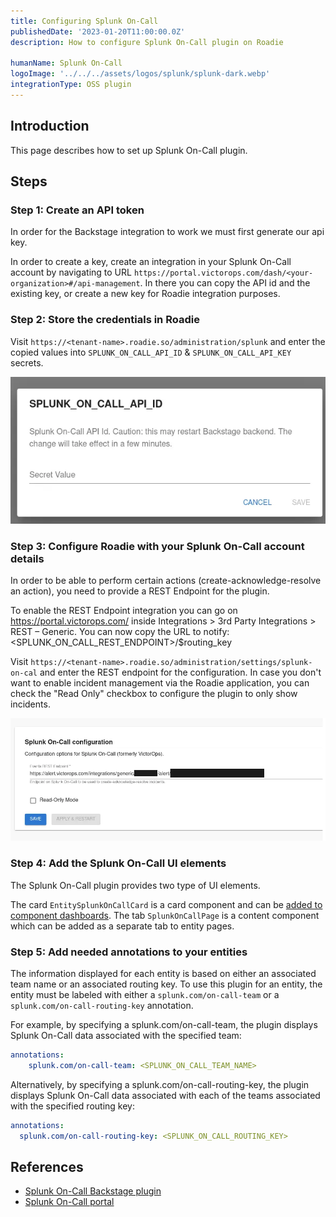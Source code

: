 ```yaml
---
title: Configuring Splunk On-Call
publishedDate: '2023-01-20T11:00:00.0Z'
description: How to configure Splunk On-Call plugin on Roadie

humanName: Splunk On-Call
logoImage: '../../../assets/logos/splunk/splunk-dark.webp'
integrationType: OSS plugin
---
```


## Introduction

This page describes how to set up Splunk On-Call plugin.

## Steps

### Step 1: Create an API token

In order for the Backstage integration to work we must first generate our api key.

In order to create a key, create an integration in your Splunk On-Call account by navigating to URL `https://portal.victorops.com/dash/<your-organization>#/api-management`. In there you can copy the API id and the existing key, or create a new key for Roadie integration purposes. 

### Step 2: Store the credentials in Roadie

Visit `https://<tenant-name>.roadie.so/administration/splunk` and enter the copied values into  `SPLUNK_ON_CALL_API_ID` & `SPLUNK_ON_CALL_API_KEY` secrets.

![Set Splunk On-Call secrets via UI](./secret.webp)

### Step 3: Configure Roadie with your Splunk On-Call account details


In order to be able to perform certain actions (create-acknowledge-resolve an action), you need to provide a REST Endpoint for the plugin.

To enable the REST Endpoint integration you can go on https://portal.victorops.com/ inside Integrations > 3rd Party Integrations > REST – Generic. You can now copy the URL to notify: <SPLUNK_ON_CALL_REST_ENDPOINT>/$routing_key

Visit `https://<tenant-name>.roadie.so/administration/settings/splunk-on-cal` and enter the REST endpoint for the configuration.
In case you don't want to enable incident management via the Roadie application, you can check the "Read Only" checkbox to configure the plugin to only show incidents. 

![Set Splunk On-Call Config](./config.webp)

### Step 4: Add the Splunk On-Call UI elements

The Splunk On-Call plugin provides two type of UI elements. 

The card `EntitySplunkOnCallCard` is a card component and can be [added to component dashboards](/docs/getting-started/updating-the-ui/#updating-dashboards).
The tab `SplunkOnCallPage` is a content component which can be added as a separate tab to entity pages.

### Step 5: Add needed annotations to your entities

The information displayed for each entity is based on either an associated team name or an associated routing key.
To use this plugin for an entity, the entity must be labeled with either a `splunk.com/on-call-team` or a `splunk.com/on-call-routing-key` annotation.

For example, by specifying a splunk.com/on-call-team, the plugin displays Splunk On-Call data associated with the specified team:

```yaml
annotations:
    splunk.com/on-call-team: <SPLUNK_ON_CALL_TEAM_NAME>
```

Alternatively, by specifying a splunk.com/on-call-routing-key, the plugin displays Splunk On-Call data associated with each of the teams associated with the specified routing key:
```yaml
annotations:
  splunk.com/on-call-routing-key: <SPLUNK_ON_CALL_ROUTING_KEY>
```

## References

- [Splunk On-Call Backstage plugin](https://github.com/backstage/community-plugins/tree/main/workspaces/splunk/plugins/splunk-on-call)
- [Splunk On-Call portal](https://portal.victorops.com)

